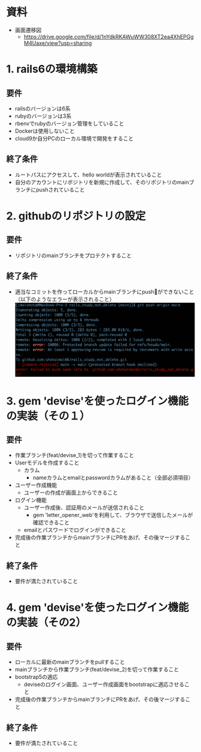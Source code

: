 # 資料
- 画面遷移図
  - https://drive.google.com/file/d/1nYdkRKAWuWW308XT2ea4XhEPGgM4Uaxe/view?usp=sharing

# 1. rails6の環境構築
## 要件
- railsのバージョンは6系
- rubyのバージョンは3系
- rbenvでrubyのバージョン管理をしていること
- Dockerは使用しないこと
- cloud9か自分PCのローカル環境で開発をすること

## 終了条件
- ルートパスにアクセスして、hello worldが表示されていること
- 自分のアカウントにリポジトリを新規に作成して、そのリポジトリのmainブランチにpushされていること

# 2. githubのリポジトリの設定
## 要件
- リポジトリのmainブランチをプロテクトすること

## 終了条件
- 適当なコミットを作ってローカルからmainブランチにpushができないこと（以下のようなエラーが表示されること）
![](images/2022-01-17-20-19-51.png)

# 3. gem 'devise'を使ったログイン機能の実装（その１）
## 要件
- 作業ブランチ(feat/devise_1)を切って作業すること
- Userモデルを作成すること
  - カラム
    - nameカラムとemailとpasswordカラムがあること（全部必須項目）
- ユーザー作成機能
  - ユーザーの作成が画面上からできること
- ログイン機能
  - ユーザー作成後、認証用のメールが送信されること
    - gem 'letter_opener_web'を利用して、ブラウザで送信したメールが確認できること
  - emailとパスワードでログインができること
- 完成後の作業ブランチからmainブランチにPRをあげ、その後マージすること

## 終了条件
- 要件が満たされていること


# 4. gem 'devise'を使ったログイン機能の実装（その2）
## 要件
- ローカルに最新のmainブランチをpullすること
- mainブランチから作業ブランチ(feat/devise_2)を切って作業すること
- bootstrap5の適応
  - deviseのログイン画面、ユーザー作成画面をbootstrapに適応させること
- 完成後の作業ブランチからmainブランチにPRをあげ、その後マージすること

## 終了条件
- 要件が満たされていること
